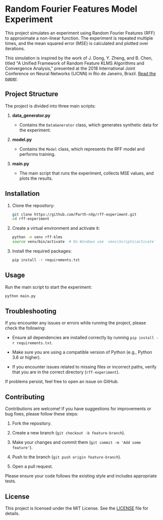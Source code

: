 # Random Fourier Features Model Experiment

This project simulates an experiment using Random Fourier Features (RFF) to approximate a non-linear function. The experiment is repeated multiple times, and the mean squared error (MSE) is calculated and plotted over iterations.

This simulation is inspired by the work of J. Dong, Y. Zheng, and B. Chen, titled "A Unified Framework of Random Feature KLMS Algorithms and Convergence Analysis," presented at the 2018 International Joint Conference on Neural Networks (IJCNN) in Rio de Janeiro, Brazil. [Read the paper](https://doi.org/10.1109/IJCNN.2018.8489498).

## Project Structure

The project is divided into three main scripts:

1. **data_generator.py**
   - Contains the `DataGenerator` class, which generates synthetic data for the experiment.

2. **model.py**
   - Contains the `Model` class, which represents the RFF model and performs training.

3. **main.py**
   - The main script that runs the experiment, collects MSE values, and plots the results.

## Installation

1. Clone the repository:
    ```bash
    git clone https://github.com/Parth-nXp/rff-experiment.git
    cd rff-experiment
    ```

2. Create a virtual environment and activate it:
    ```bash
    python -m venv rff-klms
    source venv/bin/activate  # On Windows use `venv\Scripts\activate`
    ```

3. Install the required packages:
    ```bash
    pip install -r requirements.txt
    ```

## Usage

Run the main script to start the experiment:
```bash
python main.py
```

## Troubleshooting

If you encounter any issues or errors while running the project, please check the following:

- Ensure all dependencies are installed correctly by running `pip install -r requirements.txt`.
  
- Make sure you are using a compatible version of Python (e.g., Python 3.6 or higher).
 
- If you encounter issues related to missing files or incorrect paths, verify that you are in the correct directory (`rff-experiment`).

If problems persist, feel free to open an issue on GitHub.

## Contributing

Contributions are welcome! If you have suggestions for improvements or bug fixes, please follow these steps:

1. Fork the repository.

2. Create a new branch (`git checkout -b feature-branch`).

3. Make your changes and commit them (`git commit -m 'Add some feature'`).

4. Push to the branch (`git push origin feature-branch`).

5. Open a pull request.

Please ensure your code follows the existing style and includes appropriate tests.

## License

This project is licensed under the MIT License. See the [LICENSE](LICENSE) file for details.

